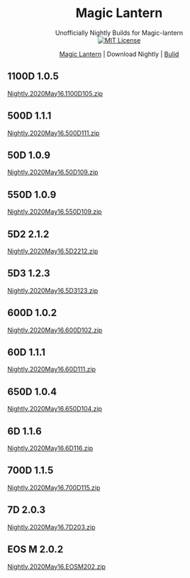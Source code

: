 <link href="https://cdn.jsdelivr.net/gh/jasonm23/markdown-css-themes@gh-pages/swiss.css" rel="stylesheet"></link>
<div align="center">

# Magic Lantern
Unofficially Nightly Builds for Magic-lantern   
[![MIT License](https://img.shields.io/badge/license-MIT-brightgreen.svg?style=for-the-badge)](https://github.com/wanghurui/magic-lantern/blob/master/COPYING)

 [Magic Lantern](https://github.com/wanghurui/magic-lantern/blob/master/README.md) | Download Nightly | [Bulid](https://github.com/wanghurui/magic-lantern/blob/master/Build.md)
</div>

## 1100D 1.0.5 ##
[Nightly.2020May16.1100D105.zip](https://sparkling-silence-6cb0.edge-blog.workers.dev/https://github.com/wanghurui/magic-lantern/releases/download/Nightly.2020May16/magiclantern-Nightly.2020May16.1100D105.zip)

## 500D 1.1.1 ##
[Nightly.2020May16.500D111.zip](https://sparkling-silence-6cb0.edge-blog.workers.dev/https://github.com/wanghurui/magic-lantern/releases/download/Nightly.2020May16/magiclantern-Nightly.2020May16.500D111.zip)

## 50D 1.0.9 ##
[Nightly.2020May16.50D109.zip](https://sparkling-silence-6cb0.edge-blog.workers.dev/https://github.com/wanghurui/magic-lantern/releases/download/Nightly.2020May16/magiclantern-Nightly.2020May16.50D109.zip)

## 550D 1.0.9 ##
[Nightly.2020May16.550D109.zip](https://sparkling-silence-6cb0.edge-blog.workers.dev/https://github.com/wanghurui/magic-lantern/releases/download/Nightly.2020May16/magiclantern-Nightly.2020May16.550D109.zip)

## 5D2 2.1.2 ##
[Nightly.2020May16.5D2212.zip](https://sparkling-silence-6cb0.edge-blog.workers.dev/https://github.com/wanghurui/magic-lantern/releases/download/Nightly.2020May16/magiclantern-Nightly.2020May16.5D2212.zip)

## 5D3 1.2.3 ##
[Nightly.2020May16.5D3123.zip](https://sparkling-silence-6cb0.edge-blog.workers.dev/https://github.com/wanghurui/magic-lantern/releases/download/Nightly.2020May16/magiclantern-Nightly.2020May16.5D3123.zip)

## 600D 1.0.2 ##
[Nightly.2020May16.600D102.zip](https://sparkling-silence-6cb0.edge-blog.workers.dev/https://github.com/wanghurui/magic-lantern/releases/download/Nightly.2020May16/magiclantern-Nightly.2020May16.600D102.zip)

## 60D 1.1.1 ##
[Nightly.2020May16.60D111.zip](https://sparkling-silence-6cb0.edge-blog.workers.dev/https://github.com/wanghurui/magic-lantern/releases/download/Nightly.2020May16/magiclantern-Nightly.2020May16.60D111.zip)

## 650D 1.0.4 ##
[Nightly.2020May16.650D104.zip](https://sparkling-silence-6cb0.edge-blog.workers.dev/https://github.com/wanghurui/magic-lantern/releases/download/Nightly.2020May16/magiclantern-Nightly.2020May16.650D104.zip)

## 6D 1.1.6 ##
[Nightly.2020May16.6D116.zip](https://sparkling-silence-6cb0.edge-blog.workers.dev/https://github.com/wanghurui/magic-lantern/releases/download/Nightly.2020May16/magiclantern-Nightly.2020May16.6D116.zip)

## 700D 1.1.5 ##
[Nightly.2020May16.700D115.zip](https://sparkling-silence-6cb0.edge-blog.workers.dev/https://github.com/wanghurui/magic-lantern/releases/download/Nightly.2020May16/magiclantern-Nightly.2020May16.700D115.zip)

## 7D 2.0.3 ##
[Nightly.2020May16.7D203.zip](https://sparkling-silence-6cb0.edge-blog.workers.dev/https://github.com/wanghurui/magic-lantern/releases/download/Nightly.2020May16/magiclantern-Nightly.2020May16.7D203.zip)

## EOS M 2.0.2 ##
[Nightly.2020May16.EOSM202.zip](https://sparkling-silence-6cb0.edge-blog.workers.dev/https://github.com/wanghurui/magic-lantern/releases/download/Nightly.2020May16/magiclantern-Nightly.2020May16.EOSM202.zip)
